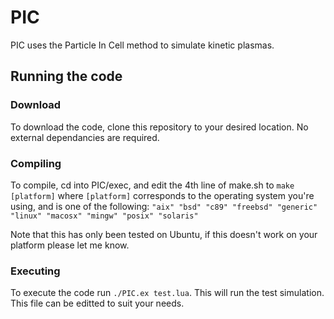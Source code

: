# PIC
PIC uses the Particle In Cell method to simulate kinetic plasmas.

## Running the code
### Download
To download the code, clone this repository to your desired location. No external dependancies are required.

### Compiling
To compile, cd into PIC/exec, and edit the 4th line of make.sh to `make [platform]` where `[platform]` corresponds to the operating system you're using, and is one of the following:
  `"aix" "bsd" "c89" "freebsd" "generic" "linux" "macosx" "mingw" "posix" "solaris"`
  
 Note that this has only been tested on Ubuntu, if this doesn't work on your platform please let me know.
 
 ### Executing
 
To execute the code run `./PIC.ex test.lua`. This will run the test simulation. This file can be editted to suit your needs.
